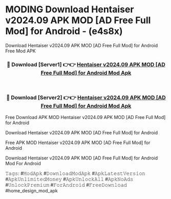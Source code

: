 # MODING Download Hentaiser v2024.09 APK   MOD [AD Free Full Mod] for Android - (e4s8x)
Download Hentaiser v2024.09 APK   MOD [AD Free Full Mod] for Android Free Mod APK

<div align="center">
<h3>🔴 Download [Server1] 👉👉 <a href="https://apk-comot.site?title=Hentaiser_v2024.09_APK___MOD_[AD_Free_Full_Mod]_for_Android">Hentaiser v2024.09 APK   MOD [AD Free Full Mod] for Android Mod Apk</a></h3><br>

<h3>🔴 Download [Server2] 👉👉 <a href="https://apk-comot.site?title=Hentaiser_v2024.09_APK___MOD_[AD_Free_Full_Mod]_for_Android">Hentaiser v2024.09 APK   MOD [AD Free Full Mod] for Android Mod Apk</a></h3>
</div>


Free Download APK MOD Hentaiser v2024.09 APK   MOD [AD Free Full Mod] for Android

Download Hentaiser v2024.09 APK   MOD [AD Free Full Mod] for Android 

Free APK MOD Hentaiser v2024.09 APK   MOD [AD Free Full Mod] for Android 

Download Hentaiser v2024.09 APK   MOD [AD Free Full Mod] for Android Mod For Android

𝚃𝚊𝚐𝚜: #𝙼𝚘𝚍𝙰𝚙𝚔 #𝙳𝚘𝚠𝚗𝚕𝚘𝚊𝚍𝙼𝚘𝚍𝙰𝚙𝚔 #𝙰𝚙𝚔𝙻𝚊𝚝𝚎𝚜𝚝𝚅𝚎𝚛𝚜𝚒𝚘𝚗 #𝙰𝚙𝚔𝚄𝚗𝚕𝚒𝚖𝚒𝚝𝚎𝚍𝙼𝚘𝚗𝚎𝚢 #𝙰𝚙𝚔𝚄𝚗𝚕𝚘𝚌𝚔𝙰𝚕𝚕 #𝙰𝚙𝚔𝙽𝚘𝙰𝚍𝚜 #𝚄𝚗𝚕𝚘𝚌𝚔𝙿𝚛𝚎𝚖𝚒𝚞𝚖 #𝙵𝚘𝚛𝙰𝚗𝚍𝚛𝚘𝚒𝚍 #𝙵𝚛𝚎𝚎𝙳𝚘𝚠𝚗𝚕𝚘𝚊𝚍 #home_design_mod_apk